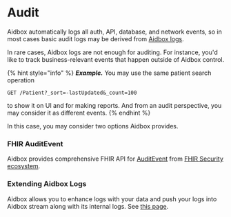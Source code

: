 # Audit

Aidbox automatically logs all auth, API, database, and network events, so in most cases basic audit logs may be derived from [Aidbox logs](../../observability/logs/README.md).

In rare cases, Aidbox logs are not enough for auditing. For instance, you'd like to track business-relevant events that happen outside of Aidbox control.

{% hint style="info" %}
_**Example.**_ You may use the same patient search operation&#x20;

`GET /Patient?_sort=-lastUpdated&_count=100`&#x20;

to show it on UI and for making reports. And from an audit perspective, you may consider it as different events.
{% endhint %}

In this case, you may consider two options Aidbox provides.

### FHIR AuditEvent

Aidbox provides comprehensive FHIR API for [AuditEvent](https://www.hl7.org/fhir/auditevent.html) from [FHIR Security ecosystem](http://hl7.org/fhir/security.html#audit).&#x20;

### Extending Aidbox Logs

Aidbox allows you to enhance logs with your data and push your logs into Aidbox stream along with its internal logs.
See [this page](../../observability/logs/extending-aidbox-logs.md).
